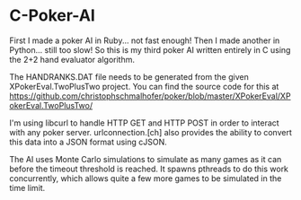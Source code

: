 C-Poker-AI
==========

First I made a poker AI in Ruby... not fast enough!
Then I made another in Python... still too slow!
So this is my third poker AI written entirely in C using the 2+2 hand evaluator algorithm.

The HANDRANKS.DAT file needs to be generated from the given XPokerEval.TwoPlusTwo project.  You can find the source code for this at https://github.com/christophschmalhofer/poker/blob/master/XPokerEval/XPokerEval.TwoPlusTwo/

I'm using libcurl to handle HTTP GET and HTTP POST in order to interact with any poker server.  urlconnection.[ch] also provides the ability to convert this data into a JSON format using cJSON.

The AI uses Monte Carlo simulations to simulate as many games as it can before the timeout threshold is reached.  It spawns pthreads to do this work concurrently, which allows quite a few more games to be simulated in the time limit.
